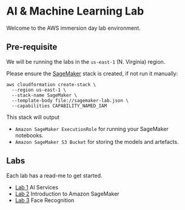 # AI &amp; Machine Learning Lab

Welcome to the AWS immersion day lab environment.

## Pre-requisite

We will be running the labs in the `us-east-1` (N. Virginia) region.

Please ensure the [SageMaker](./sagemaker-lab.json) stack is created, if not run it manually:

```
aws cloudformation create-stack \
  --region us-east-1 \
  --stack-name SageMaker \
  --template-body file://sagemaker-lab.json \
  --capabilities CAPABILITY_NAMED_IAM
```

This stack will output

* `Amazon SageMaker ExecutionRole` for running your SageMaker notebooks.
* `Amazon SageMaker S3 Bucket` for storing the models and artefacts.

## Labs

Each lab has a read-me to get started.

* [Lab 1](lab1/Readme.md) AI Services
* [Lab 2](lab2/Readme.md) Introduction to Amazon SageMaker
* [Lab 3](lab3/Readme.md) Face Recognition
